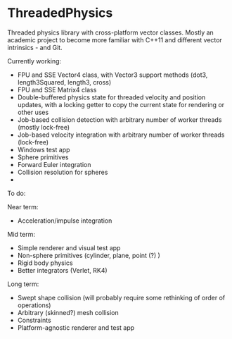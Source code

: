 ThreadedPhysics
===============

Threaded physics library with cross-platform vector classes. 
Mostly an academic project to become more familiar with C++11 and different vector intrinsics - and Git.

Currently working:

- FPU and SSE Vector4 class, with Vector3 support methods (dot3, length3Squared, length3, cross)
- FPU and SSE Matrix4 class
- Double-buffered physics state for threaded velocity and position updates, with a locking getter to copy the current state for rendering or other uses
- Job-based collision detection with arbitrary number of worker threads (mostly lock-free)
- Job-based velocity integration with arbitrary number of worker threads (lock-free)
- Windows test app
- Sphere primitives
- Forward Euler integration
- Collision resolution for spheres
- 
To do:

Near term:
- Acceleration/impulse integration

Mid term:
- Simple renderer and visual test app
- Non-sphere primitives (cylinder, plane, point (?) )
- Rigid body physics
- Better integrators (Verlet, RK4)

Long term:
- Swept shape collision (will probably require some rethinking of order of operations)
- Arbitrary (skinned?) mesh collision
- Constraints
- Platform-agnostic renderer and test app
